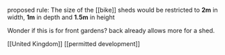proposed rule: The size of the [[bike]] sheds would be restricted to
**2m** in width, **1m** in depth and **1.5m** in height

Wonder if this is for front gardens? back already allows more for a shed.

[[United Kingdom]]
[[permitted development]]